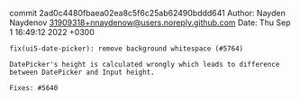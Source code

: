 commit 2ad0c4480fbaea02ea8c5f6c25ab62490bddd641
Author: Nayden Naydenov <31909318+nnaydenow@users.noreply.github.com>
Date:   Thu Sep 1 16:49:12 2022 +0300

    fix(ui5-date-picker): remove background whitespace (#5764)
    
    DatePicker's height is calculated wrongly which leads to difference between DatePicker and Input height.
    
    Fixes: #5640
